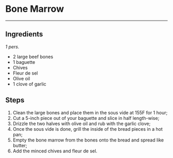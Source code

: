 # Bone Marrow

---

## Ingredients

*1 pers.*

- 2 large beef bones
- 1 baguette
- Chives
- Fleur de sel
- Olive oil
- 1 clove of garlic

## Steps

1. Clean the large bones and place them in the sous vide at 155F for 1 hour;
2. Cut a 5-inch piece out of your baguette and slice in half length-wise;
3. Drizzle the two halves with olive oil and rub with the garlic clove;
4. Once the sous vide is done, grill the inside of the bread pieces in a hot pan;
5. Empty the bone marrow from the bones onto the bread and spread like butter;
6. Add the minced chives and fleur de sel.

